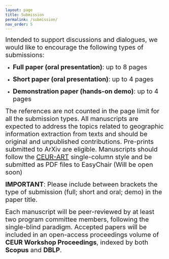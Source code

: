 ```yaml
---
layout: page
title: Submission
permalink: /submission/
nav_order: 5
---
```


 <span style="font-size:20px;"> Intended to support discussions and dialogues, we would like to encourage the following types of submissions:

* <span style="font-size:20px;">**Full paper (oral presentation)**: up to 8 pages
 
* <span style="font-size:20px;">**Short paper (oral presentation)**: up to 4 pages

* <span style="font-size:20px;">**Demonstration paper (hands-on demo)**: up to 4 pages 

<span style="font-size:20px;"> The references are not counted in the page limit for all the submission types. All manuscripts are expected to address the topics related to geographic information extraction from texts and should be original and unpublished contributions. Pre-prints submitted to ArXiv are eligible. Manuscripts should follow the [CEUR-ART](https://ceurws.wordpress.com/2020/03/31/ceurws-publishes-ceurart-paper-style/) single-column style and be submitted as PDF files to EasyChair (Will be open soon)

<span style="font-size:20px;"> **IMPORTANT**: Please include between brackets the type of submission (full; short and oral; demo) in the paper title.
 
<span style="font-size:20px;"> Each manuscript will be peer-reviewed by at least two program committee members, following the single-blind paradigm. Accepted papers will be included in an open-access proceedings volume of **CEUR Workshop Proceedings**, indexed by both **Scopus** and **DBLP**.

 <!-- <span style="font-size:20px;">  The [**registration**](https://www.ecir2024.org/registration/) is open and managed by the Main Conference organization. -->
